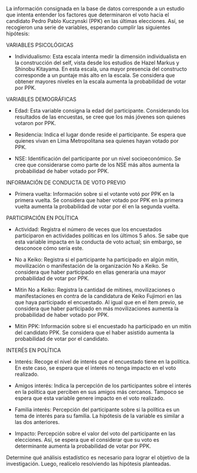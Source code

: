 La información consignada en la base de datos corresponde a un estudio que intenta entender los factores que determinaron el voto hacia el candidato Pedro Pablo Kuczynski (PPK) en las últimas elecciones. Así, se recogieron una serie de variables, esperando cumplir las siguientes hipótesis: 


VARIABLES PSICOLÓGICAS

* Individualismo: Esta escala intenta medir la dimensión individualista en la construcción del self, vista desde los estudios de Hazel Markus y Shinobu Kitayama. En esta escala, una mayor presencia del constructo corresponde a un puntaje más alto en la escala. Se considera que obtener mayores niveles en la escala aumenta la probabilidad de votar por PPK.


VARIABLES DEMOGRÁFICAS

* Edad: Esta variable consigna la edad del participante. Considerando los resultados de las encuestas, se cree que los más jóvenes son quienes votaron por PPK. 

* Residencia: Indica el lugar donde reside el participante. Se espera que quienes vivan en Lima Metropolitana sea quienes hayan votado por PPK. 

* NSE: Identificación del participante por un nivel socioeconómico. Se cree que considerarse como parte de los NSE más altos aumenta la probabilidad de haber votado por PPK. 


INFORMACIÓN DE CONDUCTA DE VOTO PREVIO

* Primera vuelta: Información sobre si el votante votó por PPK en la primera vuelta. Se considera que haber votado por PPK en la primera vuelta aumenta la probabilidad de votar por él en la segunda vuelta. 


PARTICIPACIÓN EN POLÍTICA 

* Actividad: Registra el número de veces que los encuestados participaron en actividades políticas en los últimos 5 años. Se sabe que esta variable impacta en la conducta de voto actual; sin embargo, se desconoce cómo sería este. 

* No a Keiko: Registra si el participante ha participado en algún mitin, movilización o manifestación de la organización No a Keiko. Se considera que haber participado en ellas generaría una mayor probabilidad de votar por PPK.

* Mitin No a Keiko: Registra la cantidad de mitines, movilizaciones o manifestaciones en contra de la candidatura de Keiko Fujimori en las que haya participado el encuestado. Al igual que en el ítem previo, se considera que haber participado en más movilizaciones aumenta la probabilidad de haber votado por PPK. 

* Mitin PPK: Información sobre si el encuestado ha participado en un mitin del candidato PPK. Se considera que el haber asistido aumenta la probabilidad de votar por el candidato. 


INTERÉS EN POLÍTICA

* Interés: Recoge el nivel de interés que el encuestado tiene en la política. En este caso, se espera que el interés no tenga impacto en el voto realizado. 

* Amigos interés: Indica la percepción de los participantes sobre el interés en la política que perciben en sus amigos más cercanos. Tampoco se espera que esta variable genere impacto en el voto realizado. 

* Familia interés: Percepción del participante sobre si la política es un tema de interés para su familia. La hipótesis de la variable es similar a las dos anteriores. 

* Impacto: Percepción sobre el valor del voto del participante en las elecciones. Así, se espera que el considerar que su voto es determinante aumenta la probabilidad de votar por PPK. 


Determine qué análisis estadístico es necesario para lograr el objetivo de la investigación. Luego, realícelo resolviendo las hipótesis planteadas. 